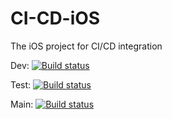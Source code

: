 # CI-CD-iOS
The iOS project for CI/CD integration

Dev: [![Build status](https://build.appcenter.ms/v0.1/apps/3427e3c6-65fe-467f-a135-2f77c97c51b7/branches/dev/badge)](https://appcenter.ms)

Test: [![Build status](https://build.appcenter.ms/v0.1/apps/3427e3c6-65fe-467f-a135-2f77c97c51b7/branches/test/badge)](https://appcenter.ms)

Main: [![Build status](https://build.appcenter.ms/v0.1/apps/3427e3c6-65fe-467f-a135-2f77c97c51b7/branches/main/badge)](https://appcenter.ms)


